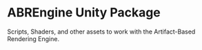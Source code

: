 # ABREngine Unity Package

Scripts, Shaders, and other assets to work with the Artifact-Based Rendering Engine.